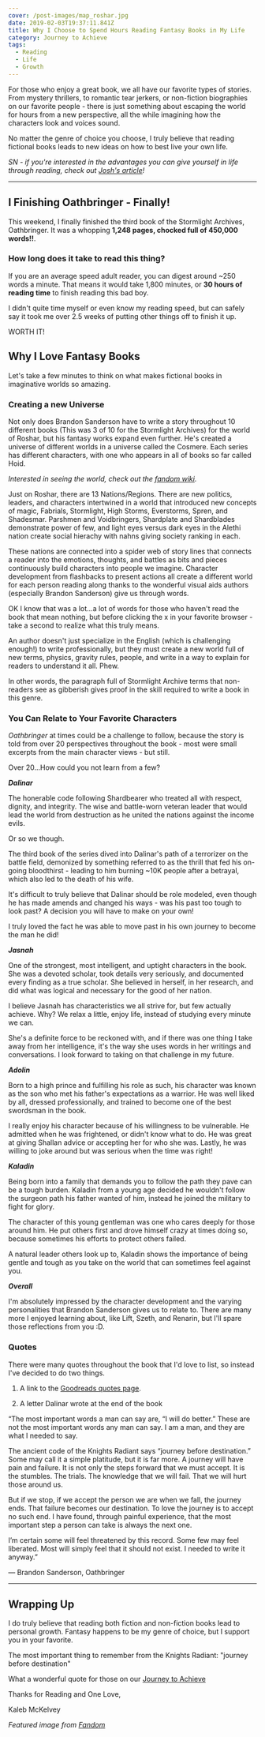 ```yaml
---
cover: /post-images/map_roshar.jpg
date: 2019-02-03T19:37:11.841Z
title: Why I Choose to Spend Hours Reading Fantasy Books in My Life
category: Journey to Achieve
tags:
  - Reading
  - Life
  - Growth
---
```

For those who enjoy a great book, we all have our favorite types of stories. From mystery thrillers, to romantic tear jerkers, or non-fiction biographies on our favorite people - there is just something about escaping the world for hours from a new perspective, all the while imagining how the characters look and voices sound.

No matter the genre of choice you choose, I truly believe that reading fictional books leads to new ideas on how to best live your own life.

_SN - if you're interested in the advantages you can give yourself in life through reading, check out [Josh's article](https://www.joshuakennon.com/the-biggest-advantage-you-can-give-yourself-in-life-is-reading/)!_

---
## I Finishing Oathbringer - Finally!

This weekend, I finally finished the third book of the Stormlight Archives, Oathbringer. It was a whopping **1,248 pages, chocked full of 450,000 words!!**.

### How long does it take to read this thing?

If you are an average speed adult reader, you can digest around ~250 words a minute. That means it would take 1,800 minutes, or **30 hours of reading time** to finish reading this bad boy.

I didn't quite time myself or even know my reading speed, but can safely say it took me over 2.5 weeks of putting other things off to finish it up.

WORTH IT!

## Why I Love Fantasy Books

Let's take a few minutes to think on what makes fictional books in imaginative worlds so amazing.

### Creating a new Universe

Not only does Brandon Sanderson have to write a story throughout 10 different books (This was 3 of 10 for the Stormlight Archives) for the world of Roshar, but his fantasy works expand even further. He's created a universe of different worlds in a universe called the Cosmere. Each series has different characters, with one who appears in all of books so far called Hoid.

_Interested in seeing the world, check out the [fandom wiki](https://stormlightarchive.fandom.com/wiki/Cosmere)._

Just on Roshar, there are 13 Nations/Regions. There are new politics, leaders, and characters intertwined in a world that introduced new concepts of magic, Fabrials, Stormlight, High Storms, Everstorms, Spren, and Shadesmar. Parshmen and Voidbringers, Shardplate and Shardblades demonstrate power of few, and light eyes versus dark eyes in the Alethi nation create social hierachy with nahns giving society ranking in each.

These nations are connected into a spider web of story lines that connects a reader into the emotions, thoughts, and battles as bits and pieces continuously build characters into people we imagine. Character development from flashbacks to present actions all create a different world for each person reading along thanks to the wonderful visual aids authors (especially Brandon Sanderson) give us through words.

OK I know that was a lot...a lot of words for those who haven't read the book that mean nothing, but before clicking the x in your favorite browser - take a second to realize what this truly means.

An author doesn't just specialize in the English (which is challenging enough!) to write professionally, but they must create a new world full of new terms, physics, gravity rules, people, and write in a way to explain for readers to understand it all. Phew. 

In other words, the paragraph full of Stormlight Archive terms that non-readers see as gibberish gives proof in the skill required to write a book in this genre.

### You Can Relate to Your Favorite Characters

_Oathbringer_ at times could be a challenge to follow, because the story is told from over 20 perspectives throughout the book - most were small excerpts from the main character views - but still.

Over 20...How could you not learn from a few?

***Dalinar***

The honerable code following Shardbearer who treated all with respect, dignity, and integrity. The wise and battle-worn veteran leader that would lead the world from destruction as he united the nations against the income evils.

Or so we though.

The third book of the series dived into Dalinar's path of a terrorizer on the battle field, demonized by something referred to as the thrill that fed his on-going bloodthirst - leading to him burning ~10K people after a betrayal, which also led to the death of his wife.

It's difficult to truly believe that Dalinar should be role modeled, even though he has made amends and changed his ways - was his past too tough to look past? A decision you will have to make on your own!

I truly loved the fact he was able to move past in his own journey to become the man he did!

***Jasnah***

One of the strongest, most intelligent, and uptight characters in the book. She was a devoted scholar, took details very seriously, and documented every finding as a true scholar. She believed in herself, in her research, and did what was logical and necessary for the good of her nation.

I believe Jasnah has characteristics we all strive for, but few actually achieve. Why? We relax a little, enjoy life, instead of studying every minute we can.

She's a definite force to be reckoned with, and if there was one thing I take away from her intelligence, it's the way she uses words in her writings and conversations. I look forward to taking on that challenge in my future.

***Adolin***

Born to a high prince and fulfilling his role as such, his character was known as the son who met his father's expectations as a warrior. He was well liked by all, dressed professionally, and trained to become one of the best swordsman in the book.

I really enjoy his character because of his willingness to be vulnerable. He admitted when he was frightened, or didn't know what to do. He was great at giving Shallan advice or accepting her for who she was. Lastly, he was willing to joke around but was serious when the time was right!

***Kaladin***

Being born into a family that demands you to follow the path they pave can be a tough burden. Kaladin from a young age decided he wouldn't follow the surgeon path his father wanted of him, instead he joined the military to fight for glory.

The character of this young gentleman was one who cares deeply for those around him. He put others first and drove himself crazy at times doing so, because sometimes his efforts to protect others failed. 

A natural leader others look up to, Kaladin shows the importance of being gentle and tough as you take on the world that can sometimes feel against you. 

***Overall***

I'm absolutely impressed by the character development and the varying personalities that Brandon Sanderson gives us to relate to. There are many more I enjoyed learning about, like Lift, Szeth, and Renarin, but I'll spare those reflections from you :D.

### Quotes

There were many quotes throughout the book that I'd love to list, so instead I've decided to do two things.

1. A link to the [Goodreads quotes page](https://www.goodreads.com/work/quotes/23840254-oathbringer).

2. A letter Dalinar wrote at the end of the book

“The most important words a man can say are, “I will do better.” These are not the most important words any man can say. I am a man, and they are what I needed to say.

The ancient code of the Knights Radiant says “journey before destination.” Some may call it a simple platitude, but it is far more. A journey will have pain and failure. It is not only the steps forward that we must accept. It is the stumbles. The trials. The knowledge that we will fail. That we will hurt those around us.

But if we stop, if we accept the person we are when we fall, the journey ends. That failure becomes our destination. To love the journey is to accept no such end. I have found, through painful experience, that the most important step a person can take is always the next one.

I’m certain some will feel threatened by this record. Some few may feel liberated. Most will simply feel that it should not exist. I needed to write it anyway.” 

― Brandon Sanderson, Oathbringer

---
## Wrapping Up

I do truly believe that reading both fiction and non-fiction books lead to personal growth. Fantasy happens to be my genre of choice, but I support you in your favorite.

The most important thing to remember from the Knights Radiant: "journey before destination"

What a wonderful quote for those on our [Journey to Achieve](https://www.kalebmckelvey.com/journey-to-achieve/about-the-journey/)

Thanks for Reading and One Love,

Kaleb McKelvey


_Featured image from [Fandom](https://stormlightarchive.fandom.com/wiki/Roshar)_
